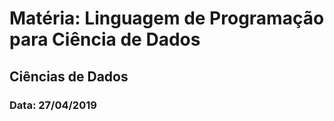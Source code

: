 # Matéria: Linguagem de Programação para Ciência de Dados

## Ciências de Dados

### Data: 27/04/2019
